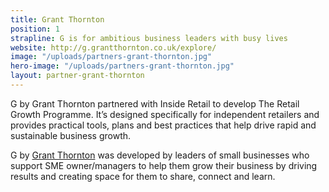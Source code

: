 ```yaml
---
title: Grant Thornton
position: 1
strapline: G is for ambitious business leaders with busy lives
website: http://g.grantthornton.co.uk/explore/
image: "/uploads/partners-grant-thornton.jpg"
hero-image: "/uploads/partners-grant-thornton.jpg"
layout: partner-grant-thornton
---
```


G by Grant Thornton partnered with Inside Retail to develop The Retail Growth Programme. It’s designed specifically for independent retailers and provides practical tools, plans and best practices that help drive rapid and sustainable business growth. 

G by [Grant Thornton](http://g.grantthornton.co.uk/explore/) was developed by leaders of small businesses who support SME owner/managers to help them grow their business by driving results and creating space for them to share, connect and learn.